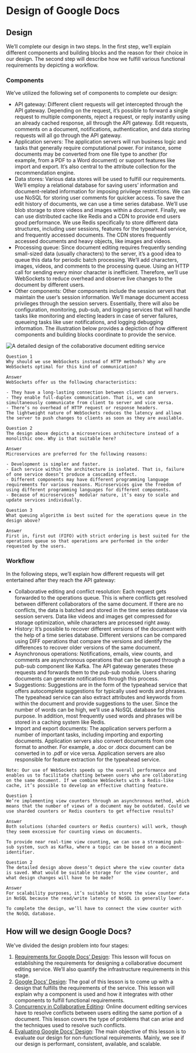 # Design of Google Docs
## Design
We’ll complete our design in two steps. In the first step, we’ll explain different components and building blocks and the reason for their choice in our design. The second step will describe how we fulfill various functional requirements by depicting a workflow.

### Components
We’ve utilized the following set of components to complete our design:

- API gateway: Different client requests will get intercepted through the API gateway. Depending on the request, it’s possible to forward a single request to multiple components, reject a request, or reply instantly using an already cached response, all through the API gateway. Edit requests, comments on a document, notifications, authentication, and data storing requests will all go through the API gateway.
- Application servers: The application servers will run business logic and tasks that generally require computational power. For instance, some documents may be converted from one file type to another (for example, from a PDF to a Word document) or support features like import and export. It’s also central to the attribute collection for the recommendation engine.
- Data stores: Various data stores will be used to fulfill our requirements. We’ll employ a relational database for saving users’ information and document-related information for imposing privilege restrictions. We can use NoSQL for storing user comments for quicker access. To save the edit history of documents, we can use a time series database. We’ll use blob storage to store videos and images within a document. Finally, we can use distributed cache like Redis and a CDN to provide end users good performance. We use Redis specifically to store different data structures, including user sessions, features for the typeahead service, and frequently accessed documents. The CDN stores frequently accessed documents and heavy objects, like images and videos.
- Processing queue: Since document editing requires frequently sending small-sized data (usually characters) to the server, it’s a good idea to queue this data for periodic batch processing. We’ll add characters, images, videos, and comments to the processing queue. Using an HTTP call for sending every minor character is inefficient. Therefore, we’ll use WebSockets to reduce overhead and observe live changes to the document by different users.
- Other components: Other components include the session servers that maintain the user’s session information. We’ll manage document access privileges through the session servers. Essentially, there will also be configuration, monitoring, pub-sub, and logging services that will handle tasks like monitoring and electing leaders in case of server failures, queueing tasks like user notifications, and logging debugging information.
The illustration below provides a depiction of how different components and building blocks coordinate to provide the service.

![A detailed design of the collaborative document editing service](./design.jpg)

```
Question 1
Why should we use WebSockets instead of HTTP methods? Why are WebSockets optimal for this kind of communication?

Answer
WebSockets offer us the following characteristics:

- They have a long-lasting connection between clients and servers.
- They enable full-duplex communication. That is, we can simultaneously communicate from client to server and vice versa.
- There’s no overhead of HTTP request or response headers.
The lightweight nature of WebSockets reduces the latency and allows the server to push changes to clients as soon as they are available.
```

```
Question 2
The design above depicts a microservices architecture instead of a monolithic one. Why is that suitable here?

Answer
Microservices are preferred for the following reasons:

- Development is simpler and faster.
- Each service within the architecture is isolated. That is, failure of one service doesn’t produce a cascading effect.
- Different components may have different programming language requirements for various reasons. Microservices give the freedom of using different programming languages for different components.
- Because of microservices’ modular nature, it’s easy to scale and update services individually.
```

```
Question 3
What queuing algorithm is best suited for the operations queue in the design above?

Answer
First in, first out (FIFO) with strict ordering is best suited for the operations queue so that operations are performed in the order requested by the users.
```

### Workflow
In the following steps, we’ll explain how different requests will get entertained after they reach the API gateway:

- Collaborative editing and conflict resolution: Each request gets forwarded to the operations queue. This is where conflicts get resolved between different collaborators of the same document. If there are no conflicts, the data is batched and stored in the time series database via session servers. Data like videos and images get compressed for storage optimization, while characters are processed right away.
- History: It’s possible to recover different versions of the document with the help of a time series database. Different versions can be compared using DIFF operations that compare the versions and identify the differences to recover older versions of the same document.
- Asynchronous operations: Notifications, emails, view counts, and comments are asynchronous operations that can be queued through a pub-sub component like Kafka. The API gateway generates these requests and forwards them to the pub-sub module. Users sharing documents can generate notifications through this process.
- Suggestions: Suggestions are in the form of the typeahead service that offers autocomplete suggestions for typically used words and phrases. The typeahead service can also extract attributes and keywords from within the document and provide suggestions to the user. Since the number of words can be high, we’ll use a NoSQL database for this purpose. In addition, most frequently used words and phrases will be stored in a caching system like Redis.
- Import and export documents: The application servers perform a number of important tasks, including importing and exporting documents. Application servers also convert documents from one format to another. For example, a .doc or .docx document can be converted in to .pdf or vice versa. Application servers are also responsible for feature extraction for the typeahead service.

```
Note: Our use of WebSockets speeds up the overall performance and enables us to facilitate chatting between users who are collaborating on the same document. If we combine WebSockets with a Redis-like cache, it’s possible to develop an effective chatting feature.
```

```
Question 1
We’re implementing view counters through an asynchronous method, which means that the number of views of a document may be outdated. Could we use sharded counters or Redis counters to get effective results?

Answer
Both solutions (sharded counters or Redis counters) will work, though they seem excessive for counting views on documents.

To provide near real-time view counting, we can use a streaming pub-sub system, such as Kafka, where a topic can be based on a document identifier.
```

```
Question 2
The detailed design above doesn’t depict where the view counter data is saved. What would be suitable storage for the view counter, and what design changes will have to be made?

Answer
For scalability purposes, it’s suitable to store the view counter data in NoSQL because the read/write latency of NoSQL is generally lower.

To complete the design, we’ll have to connect the view counter with the NoSQL database.
```

## How will we design Google Docs?
We've divided the design problem into four stages:

1. [Requirements for Google Docs’ Design](../Requirements%20of%20Google%20Docs'%20Design/): This lesson will focus on establishing the requirements for designing a collaborative document editing service. We’ll also quantify the infrastructure requirements in this stage.
2. [Google Docs’ Design](../Design%20of%20Google%20Docs/): The goal of this lesson is to come up with a design that fulfills the requirements of the service. This lesson will explain why a component is used and how it integrates with other components to fulfill functional requirements.
3. [Concurrency in Collaborative Editing](../Concurrency%20in%20Dollaborative%20Editing/): Online document editing services have to resolve conflicts between users editing the same portion of a document. This lesson covers the type of problems that can arise and the techniques used to resolve such conflicts.
4. [Evaluating Google Docs’ Design](../Evaluation%20of%20Google%20Docs'%20Design/): The main objective of this lesson is to evaluate our design for non-functional requirements. Mainly, we see if our design is performant, consistent, available, and scalable.

